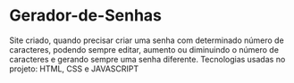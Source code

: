 # Gerador-de-Senhas
Site criado, quando precisar criar uma senha com determinado número de caracteres, podendo sempre editar, aumento ou diminuindo o número de caracteres e gerando sempre uma senha diferente. Tecnologias usadas no projeto: HTML, CSS e JAVASCRIPT
